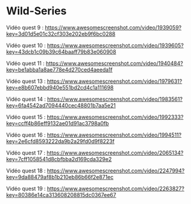 # Wild-Series
Vidéo quest 9 : https://www.awesomescreenshot.com/video/1939059?key=3d01d5e01c32cf303e202eb9f6bc0288

Vidéo quest 10 : https://www.awesomescreenshot.com/video/1939605?key=43dcb1c09b39c64baaff79b83e060908

Vidéo quest 11 : https://www.awesomescreenshot.com/video/1940484?key=be1abba1a8ae778e4d270ced4aeeda1f

Vidéo quest 13 : https://www.awesomescreenshot.com/video/1979631?key=e8b607ebbd940e551bd2cd4c1a111698

Vidéo quest 14 : https://www.awesomescreenshot.com/video/1983561?key=6fa4542ad7094440cec48801b7aa5e21

Vidéo quest 15 : https://www.awesomescreenshot.com/video/1992333?key=ccff4b86eff9132ae01d91ac3798a0fb

Vidéo quest 16 : https://www.awesomescreenshot.com/video/1994511?key=2e6cfd8593222da9b2a29fd0d9f8223f

Vidéo quest 17 : https://www.awesomescreenshot.com/video/2065134?key=7cff1058541d8cbfbba2d169cda329e2

Vidéo quest 18 : https://www.awesomescreenshot.com/video/2247994?key=9da88479af8b1b210eb86b66f2e871ec

Vidéo quest 19 : https://www.awesomescreenshot.com/video/2263827?key=80386e14ca313608208815dc0367ee67